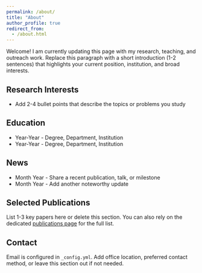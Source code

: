 ```yaml
---
permalink: /about/
title: "About"
author_profile: true
redirect_from:
  - /about.html
---
```


Welcome! I am currently updating this page with my research, teaching, and outreach work. Replace this paragraph with a short introduction (1-2 sentences) that highlights your current position, institution, and broad interests.

## Research Interests
- Add 2-4 bullet points that describe the topics or problems you study

## Education
- Year-Year - Degree, Department, Institution  
- Year-Year - Degree, Department, Institution

## News
- Month Year - Share a recent publication, talk, or milestone  
- Month Year - Add another noteworthy update

## Selected Publications
List 1-3 key papers here or delete this section. You can also rely on the dedicated [publications page](/publications/) for the full list.

## Contact
Email is configured in `_config.yml`. Add office location, preferred contact method, or leave this section out if not needed.
